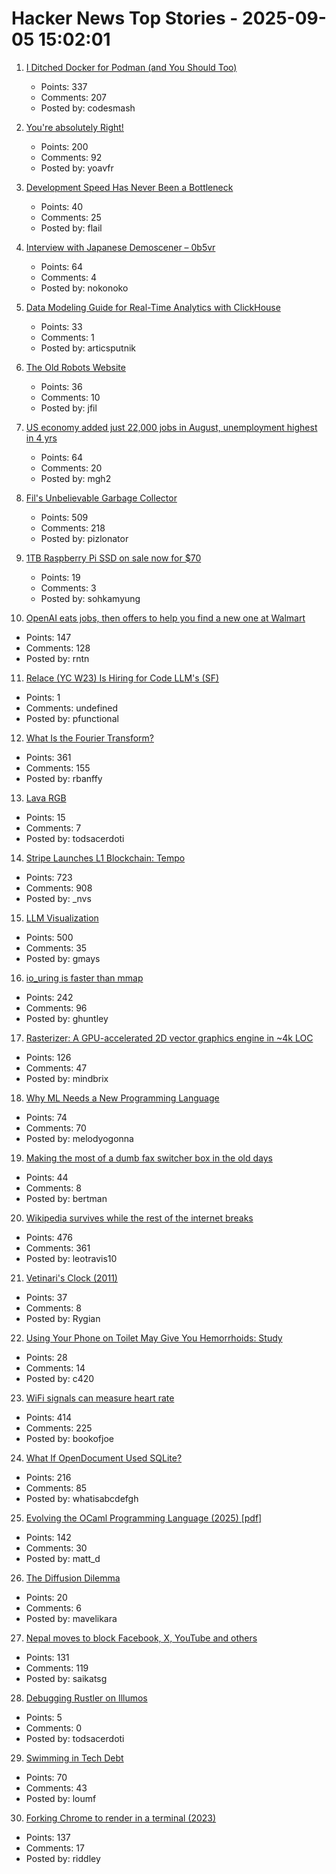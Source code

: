 # Hacker News Top Stories - 2025-09-05 15:02:01

1. [I Ditched Docker for Podman (and You Should Too)](https://codesmash.dev/why-i-ditched-docker-for-podman-and-you-should-too)
   - Points: 337
   - Comments: 207
   - Posted by: codesmash

2. [You're absolutely Right!](https://absolutelyright.lol/)
   - Points: 200
   - Comments: 92
   - Posted by: yoavfr

3. [Development Speed Has Never Been a Bottleneck](https://pawelbrodzinski.substack.com/p/development-speed-is-not-a-bottleneck)
   - Points: 40
   - Comments: 25
   - Posted by: flail

4. [Interview with Japanese Demoscener – 0b5vr](https://6octaves.com/2025/09/interview-with-demoscener-0b5vr.html)
   - Points: 64
   - Comments: 4
   - Posted by: nokonoko

5. [Data Modeling Guide for Real-Time Analytics with ClickHouse](https://www.ssp.sh/blog/practical-data-modeling-clickhouse/)
   - Points: 33
   - Comments: 1
   - Posted by: articsputnik

6. [The Old Robots Website](https://www.theoldrobots.com/index2.html)
   - Points: 36
   - Comments: 10
   - Posted by: jfil

7. [US economy added just 22,000 jobs in August, unemployment highest in 4 yrs](https://www.cnn.com/2025/09/05/economy/us-jobs-report-august-final)
   - Points: 64
   - Comments: 20
   - Posted by: mgh2

8. [Fil's Unbelievable Garbage Collector](https://fil-c.org/fugc)
   - Points: 509
   - Comments: 218
   - Posted by: pizlonator

9. [1TB Raspberry Pi SSD on sale now for $70](https://www.raspberrypi.com/news/1tb-raspberry-pi-ssd-on-sale-now-for-70/)
   - Points: 19
   - Comments: 3
   - Posted by: sohkamyung

10. [OpenAI eats jobs, then offers to help you find a new one at Walmart](https://www.theregister.com/2025/09/05/openai_jobs_board/)
   - Points: 147
   - Comments: 128
   - Posted by: rntn

11. [Relace (YC W23) Is Hiring for Code LLM's (SF)](undefined)
   - Points: 1
   - Comments: undefined
   - Posted by: pfunctional

12. [What Is the Fourier Transform?](https://www.quantamagazine.org/what-is-the-fourier-transform-20250903/)
   - Points: 361
   - Comments: 155
   - Posted by: rbanffy

13. [Lava RGB](https://amaiorano.io/2025/09/03/lava-rgb.html)
   - Points: 15
   - Comments: 7
   - Posted by: todsacerdoti

14. [Stripe Launches L1 Blockchain: Tempo](https://tempo.xyz)
   - Points: 723
   - Comments: 908
   - Posted by: _nvs

15. [LLM Visualization](https://bbycroft.net/llm)
   - Points: 500
   - Comments: 35
   - Posted by: gmays

16. [io_uring is faster than mmap](https://www.bitflux.ai/blog/memory-is-slow-part2/)
   - Points: 242
   - Comments: 96
   - Posted by: ghuntley

17. [Rasterizer: A GPU-accelerated 2D vector graphics engine in ~4k LOC](https://github.com/mindbrix/Rasterizer)
   - Points: 126
   - Comments: 47
   - Posted by: mindbrix

18. [Why ML Needs a New Programming Language](https://signalsandthreads.com/why-ml-needs-a-new-programming-language/)
   - Points: 74
   - Comments: 70
   - Posted by: melodyogonna

19. [Making the most of a dumb fax switcher box in the old days](https://rachelbythebay.com/w/2025/09/01/fax/)
   - Points: 44
   - Comments: 8
   - Posted by: bertman

20. [Wikipedia survives while the rest of the internet breaks](https://www.theverge.com/cs/features/717322/wikipedia-attacks-neutrality-history-jimmy-wales)
   - Points: 476
   - Comments: 361
   - Posted by: leotravis10

21. [Vetinari's Clock (2011)](https://www.waitingforfriday.com/?p=264)
   - Points: 37
   - Comments: 8
   - Posted by: Rygian

22. [Using Your Phone on Toilet May Give You Hemorrhoids: Study](https://www.nbcnews.com/health/health-news/phone-use-hemorrhoids-bathroom-social-media-scrolling-rcna228080)
   - Points: 28
   - Comments: 14
   - Posted by: c420

23. [WiFi signals can measure heart rate](https://news.ucsc.edu/2025/09/pulse-fi-wifi-heart-rate/)
   - Points: 414
   - Comments: 225
   - Posted by: bookofjoe

24. [What If OpenDocument Used SQLite?](https://www.sqlite.org/affcase1.html)
   - Points: 216
   - Comments: 85
   - Posted by: whatisabcdefgh

25. [Evolving the OCaml Programming Language (2025) [pdf]](https://kcsrk.info/slides/Evolution_Ashoka_2025.pdf)
   - Points: 142
   - Comments: 30
   - Posted by: matt_d

26. [The Diffusion Dilemma](https://arenamag.com/articles/the-diffusion-dilemma)
   - Points: 20
   - Comments: 6
   - Posted by: mavelikara

27. [Nepal moves to block Facebook, X, YouTube and others](https://www.aljazeera.com/news/2025/9/4/nepal-moves-to-block-facebook-x-youtube-and-others)
   - Points: 131
   - Comments: 119
   - Posted by: saikatsg

28. [Debugging Rustler on Illumos](https://system-illumination.org/01-rustler.html)
   - Points: 5
   - Comments: 0
   - Posted by: todsacerdoti

29. [Swimming in Tech Debt](https://helpthisbook.com/lou-franco/swimming-in-tech-debt)
   - Points: 70
   - Comments: 43
   - Posted by: loumf

30. [Forking Chrome to render in a terminal (2023)](https://fathy.fr/carbonyl)
   - Points: 137
   - Comments: 17
   - Posted by: riddley

